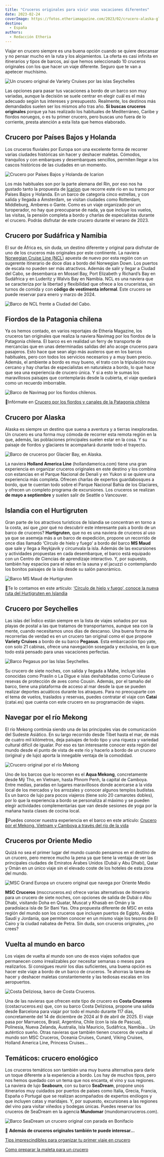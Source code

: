 ```yaml
---
title: "Cruceros originales para vivir unas vacaciones diferentes"
date: 2023-02-24
coverImage: https://fotos.etheriamagazine.com/2023/02/crucero-alaska-glacier-bay.jpg
destino: 
  - España
authors: 
  - Redacción Etheria
---
```


Viajar en crucero siempre es una buena opción cuando se quiere descansar y no pensar 
mucho en la ruta y los alojamientos. La oferta es casi infinita en itinerarios y tipos 
de barcos, así que hemos seleccionado 10 cruceros originales con los que hacer un viaje 
diferente. Seguro que te van a apetecer muchísimo. 

![Un crucero original de Variety Cruises por las islas Seychelles](https://fotos.etheriamagazine.com/2023/02/cruceros-originales-variety-cruises-seychelles.jpg "Crucero de © Variety Cruises por las islas Seychelles.")

Las opciones para pasar tus vacaciones a bordo de un barco son muy variadas, aunque la 
decisión se suele centrar en elegir cuál es el más adecuado según tus intereses y 
presupuesto. Realmente, los destinos más demandados suelen ser los mismos año tras año. 
**Si buscas cruceros originales** porque ya has realizado los habituales de 
Mediterráneo, Caribe y fiordos noruegos, o es tu primer crucero, pero buscas uno fuera 
de lo corriente, presta atención a esta lista que hemos elaborado. 

## Crucero por Países Bajos y Holanda

Los cruceros fluviales por Europa son una excelente forma de recorrer varias ciudades 
históricas sin hacer y deshacer maletas. Cómodos, tranquilos y con embarques y 
desembarques sencillos, permiten llegar a los cascos históricos de las ciudades en un 
momento. 

![Crucero por Países Bajos y Holanda de Icarion](https://fotos.etheriamagazine.com/2023/02/Cruceros-originales-holanda-paises-bajos.jpg "Crucero por Países Bajos y Holanda de © Icarion.")

Los más habituales son por la parte alemana del Rin, por eso nos ha gustado tanto la 
propuesta de [Icarion](https://www.icarion.es/viaje/crucero-por-el-rin-paises-bajos-y-belgica) 
que recorre este río en su tramo por Países Bajos y Holanda. En un barco de categoría 
cinco estrellas, y con salida y llegada a Ámsterdam, se visitan ciudades como Rotterdam, 
Middleburg, Amberes o Gante. Como es un viaje organizado por un turoperador, no hay que 
preocuparse de nada, ya que incluye los vuelos, las visitas, la pensión completa a bordo 
y charlas de especialistas durante el crucero. Podrás disfrutar de este crucero durante 
el verano de 2023. 

## Crucero por Sudáfrica y Namibia

El sur de África es, sin duda, un destino diferente y original para disfrutar de uno de 
los cruceros más originales por este continente. La naviera [Norwegian Cruise Line 
(NCL)](https://www.ncl.com/es/es/) apuesta de nuevo por esta región con un sugerente 
itinerario de doce días a bordo del Norwegian Down. Los puertos de escala no pueden ser 
más atractivos. Además de salir y llegar a Ciudad del Cabo, se desembarca en Mossel Bay, 
Port Elizabeth y Richard’s Bay en Sudáfrica y en Luderitz y Walvis Bay en Namibia. NCL 
es una naviera que se caracteriza por la libertad y flexibilidad que ofrece a los 
cruceristas, sin turnos de comida y con **código de vestimenta informal**. Este crucero 
se puede reservar para enero y marzo de 2024. 

![Barco de NCL frente a Ciudad del Cabo.](https://fotos.etheriamagazine.com/2023/02/cruceros-originales-norwegian-jade.jpg "Barco de © NCL frente a Ciudad del Cabo.")

## Fiordos de la Patagonia chilena

Ya os hemos contado, en varios reportajes de Etheria Magazine, los cruceros tan 
originales que realiza la naviera Navimag por los fiordos de la Patagonia chilena. El 
barco es en realidad un ferry de transporte de mercancías que en unas determinadas 
salidas del año acoge cruceros para pasajeros. Esto hace que sean algo más austeros que 
en los barcos habituales, pero con todos los servicios necesarios y a muy buen precio. 
Además, el ambiente a bordo es muy bueno, el trato con la tripulación muy cercano y hay 
charlas de especialistas en naturaleza a bordo, lo que hace que sea una experiencia de 
crucero única. Y si a esto le sumas los maravillosos paisajes que contemplarás desde la 
cubierta, el viaje quedará como un recuerdo imborrable. 

![Barco de Navimag por los fiordos chilenos.](https://fotos.etheriamagazine.com/2023/02/Cruceros-originales-Navimag.jpg "Barco de © Navimag por los fiordos chilenos.")

📍Infórmate en [Crucero por los fiordos y canales de la Patagonia 
chilena](https://etheriamagazine.com/2019/03/22/viajar-sola-crucero-fiordos-canales-patagonia-chile/) 

## Crucero por Alaska

Alaska es siempre un destino que suena a aventura y a tierras inexploradas. Un crucero 
es una forma muy cómoda de recorrer esta remota región en la que, además, las 
poblaciones principales suelen estar en la cosa. Y su paisaje de fiordos y glaciares te 
acompañará durante todo el trayecto. 

![Barco de cruceros por Glacier Bay, en Alaska.](https://fotos.etheriamagazine.com/2023/02/crucero-alaska-glacier-bay.jpg "Barco de cruceros por Glacier Bay, en Alaska.")

La naviera **Holland America Line** (hollandamerica.com) tiene una gran experiencia en 
organizar cruceros originales en este destino y los combina con estancias en el Parque 
Nacional de Denali y en Yukon si se quiere una experiencia más completa. Ofrecen charlas 
de expertos guardabosques a bordo, que te cuentan todo sobre el Parque Nacional Bahía de 
los Glaciares, y ofrecen un completo programa de excursiones. Los cruceros se realizan 
**de mayo a septiembre** y suelen salir de Seattle o Vancouver. 

## Islandia con el Hurtigruten

Gran parte de los atractivos turísticos de Islandia se concentran en torno a la costa, 
así que ¿por qué no descubrir este interesante país a bordo de un barco de cruceros? 
**Hurtigruten**, que no es una naviera de cruceros al uso ya que se asemeja más a un 
barco de expedición, propone un recorrido de once días llamado ‘Círculo de hielo y 
fuego’ a bordo del barco **MS Maud** que sale y llega a Reykjavik y circunvala la isla. 
Además de las excursiones y actividades propuestas en cada desembarque, el barco está 
equipado con un Centro de Ciencias de aprendizaje interactivo. Y, por supuesto, también 
hay espacios para el relax en la sauna y el jacuzzi o contemplando los bonitos paisajes 
de la isla desde su salón panorámico. 

![Barco MS Maud de Hurtigruten](https://fotos.etheriamagazine.com/2023/02/cruceros-originales-maud-hurtigruten.jpg "Barco de © Hurtigruten por Islandia.")

📍Te lo contamos en este artículo: [‘Círculo de hielo y fuego’, conoce la nueva ruta del 
Hurtigruten en Islandia](https://etheriamagazine.com/2023/01/12/hurtigruten-islandia/) 

## Crucero por Seychelles

Las islas del Índico están siempre en la lista de viajes soñados por sus playas de 
postal a las que tratamos de transportarnos, aunque sea con la mente, cuando necesitamos 
unos días de descanso. Una buena forma de recorrerlas de verdad es en un crucero tan 
original como el que propone **Variety Cruises** a bordo de su barco **Pegasus**. Esta 
embarcación tipo yate, con solo 21 cabinas, ofrece una navegación sosegada y exclusiva, 
en la que todo está pensado para unas vacaciones perfectas. 

![Barco Pegasus por las Islas Seychelles.](https://fotos.etheriamagazine.com/2023/02/cruceros-originales-seychelles-variety-cruises.jpg "Barco Pegasus por las Islas Seychelles. © Variety Cruises")

Su crucero de siete noches, con salida y llegada a Mahe, incluye islas conocidas como 
Praslin o La Digue e islas deshabitadas como Curieuse o resevas de protección de aves 
como Cousin. Además, por el tamaño del barco, tiene una plataforma de acceso al mar 
desde la que se pueden realizar deportes acuáticos durante los atraques. Para no 
preocuparte con el tema de vuelos, traslados y reservas, puedes contratar el viaje con 
**Catai** (catai.es) que cuenta con este crucero en su programación de viajes. 

## Navegar por el río Mekong

El río Mekong continúa siendo una de las principales vías de comunicación del Sudeste 
Asiático. En su largo recorrido desde Tíbet hasta el mar, de más de cuatro mil 
kilómetros, deja paisajes de todo tipo y una riqueza y variedad cultural difícil de 
igualar. Por eso es tan interesante conocer esta región del mundo desde el punto de 
vista de este río y hacerlo a bordo de un crucero (original y de lujo) aporta la 
innegable ventaja de la comodidad. 

![Crucero original por el río Mekong](https://fotos.etheriamagazine.com/2023/02/cruceros-originales-Aqua-Mekong.jpg "Crucero por el río Mekong.")

Uno de los barcos que lo recorren es el **Aqua Mekong**, concretamente desde Mỹ Tho, en 
Vietnam, hasta Phnom Penh, la capital de Camboya. Entre medias, paradas en lugares 
maravillosos donde acercarse a la vida local de los mercados y los arrozales y conocer 
algunos templos budistas. Es un barco de lujo para pocos viajeros (tiene solo 20 
camarotes dobles), por lo que la experiencia a bordo se personaliza al máximo y se 
pueden elegir actividades complementarias que van desde sesiones de yoga por la mañana 
hasta clases de cocina local. 

📍Puedes conocer nuestra experiencia en el barco en este artículo: [Crucero por el 
Mekong. Vietnam y Camboya a través del río de la 
vida](https://etheriamagazine.com/2019/09/13/crucero-por-el-mekong-excursiones-vietnam-y-camboya/) 

## Cruceros por Oriente Medio

Quizá no sea el primer lugar del mundo cuando pensamos en el destino de un crucero, pero 
merece mucho la pena ya que tiene la ventaja de ver las principales ciudades de Emiratos 
Árabes Unidos (Dubái y Abu Dhabi), Qatar y Omán en un único viaje sin el elevado coste 
de los hoteles de esta zona del mundo. 

![MSC Grand Europa un crucero original que navega por Oriente Medio](https://fotos.etheriamagazine.com/2023/02/cruceros-originales-msc-grand-europa.jpg "MSC Grand Europa es uno de los barcos de © MSC que navega por Oriente Medio.")

**MSC Cruceros** (msccruceros.es) ofrece varias alternativas de itinerario para un 
crucero de siete noches, con opciones de salida de Dubái o Abu Dhabi, visitando Doha en 
Quatar, Muscat y Khasab en Omán y la paradisíaca isla de Sir Bani Yas. Otra propuesta 
diferente de MSC en esta región del mundo son los cruceros que incluyen puertos de 
Egipto, Arabia Saudí y Jordania, que permiten conocer en un mismo viaje los tesoros de 
El Cairo y la ciudad nabatea de Petra. Sin duda, son cruceros originales, ¿no crees? 

## Vuelta al mundo en barco

Los viajes de vuelta al mundo son uno de esos viajes soñados que permanecen como 
irrealizables por necesitar semanas o meses para realizarlos. Si consigues reunir los 
días suficientes, una buena opción es hacer este viaje a bordo de un barco de cruceros. 
Te ahorras la tarea de hacer y deshacer maletas constantemente y las tediosas escalas en 
los aeropuertos. 

![Costa Deliziosa, barco de Costa Cruceros.](https://fotos.etheriamagazine.com/2023/02/cruceros-originales-costa-deliziosa.jpg "Costa Deliziosa, barco de © Costa Cruceros.")

Una de las navieras que ofrecen este tipo de crucero es **Costa Cruceros** 
(costacruceros.es) que, con su barco Costa Deliziosa, propone una salida desde Barcelona 
para viajar por todo el mundo durante 117 días, concretamente del 14 de diciembre de 
2024 al 9 de abril de 2025. El viaje pasa por Marruecos, Brasil, Argentina, Chile (con 
la isla de Pascua), Polinesia, Nueva Zelanda, Australia, Isla Mauricio, Sudáfrica, 
Namibia… Un auténtico sueño. Otras navieras que también tienen cruceros de vuelta al 
mundo son MSC Cruceros, Oceania Cruises, Cunard, Viking Cruises, Holland America Line, 
Princess Cruises… 

## Temáticos: crucero enológico

Los cruceros temáticos son también una muy buena alternativa para darle un toque 
diferente a la experiencia a bordo. Los hay de muchos tipos, pero nos hemos quedado con 
un tema que nos encanta, el vino y sus regiones. La naviera de lujo **Seabourn**, con su 
barco **SeaDream**, propone unos itinerarios muy cuidados por puertos de países como 
Italia, Grecia, Francia, España o Portugal que se realizan acompañados de expertos 
enólogos y que incluyen catas y maridajes. Y, por supuesto, excursiones a las regiones 
del vino para visitar viñedos y bodegas únicas. Puedes reservar los cruceros de SeaDream 
en la agencia **Mundomar** (mundomarcruceros.com). 

![Barco SeaDream un crucero original con parada en Bonifacio](https://fotos.etheriamagazine.com/2023/02/cruceros-originales-seabourn-bonifacio.jpg "Barco SeaDream de la naviera de lujo MSC Grand Europa © Seabourn en Bonifacio (Francia).")

📌 **Además de cruceros originales también te puede interesar...** 

[Tips imprescindibles para organizar tu primer viaje en 
crucero](https://etheriamagazine.com/2021/02/25/como-organizar-viaje-en-crucero-puertos-excursiones/) 

[Como preparar la maleta para un 
crucero](https://etheriamagazine.com/2018/11/17/una-maleta-para-un-crucero/)
